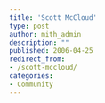 ```yaml
---
title: 'Scott McCloud'
type: post
author: mith_admin
description: ""
published: 2006-04-25
redirect_from: 
- /scott-mccloud/
categories:
- Community
---
```

